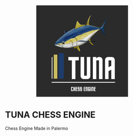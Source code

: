 <p align="center"> 
 <img src="https://github.com/fralabi/images/blob/main/TUNA.png" height="300" width="300"  style="align:center">
</p>
 
# TUNA CHESS ENGINE
Chess Engine Made in Palermo
